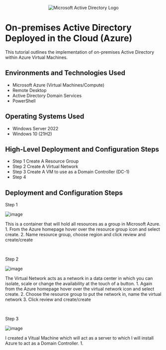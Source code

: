 <p align="center">
<img src="https://i.imgur.com/pU5A58S.png" alt="Microsoft Active Directory Logo"/>
</p>

<h1>On-premises Active Directory Deployed in the Cloud (Azure)</h1>
This tutorial outlines the implementation of on-premises Active Directory within Azure Virtual Machines.<br />



<h2>Environments and Technologies Used</h2>

- Microsoft Azure (Virtual Machines/Compute)
- Remote Desktop
- Active Directory Domain Services
- PowerShell

<h2>Operating Systems Used </h2>

- Windows Server 2022
- Windows 10 (21H2)

<h2>High-Level Deployment and Configuration Steps</h2>

- Step 1 Create A Resource Group
- Step 2 Create A Virtual Network
- Step 3 Create A VM to use as a Domain Controller (DC-1)
- Step 4 

<h2>Deployment and Configuration Steps</h2>

Step 1

![image](https://github.com/user-attachments/assets/2dececf0-7254-45ba-808e-e877e82cb98b)

<p>
This is a container that will hold all resources as a group in Microsoft Azure.
  1. From the Azure homepage hover over the resource group icon and select create.
  2. Name resource group, choose region and click review and create/create
</p>
<br />

Step 2

![image](https://github.com/user-attachments/assets/549dcf8a-1a43-4315-8630-1e53719bb542)

<p>
The Virtual Network acts as a network in a data center in which you can isolate, scale or change the availability at the touch of a button.
  1. Again from the Azure homepage hover over the virtual network icon and select create.
  2. Choose the resource group to put the network in, name the virtual network
  3. Click review and create/create
</p>
<br />

Step 3

![image](https://github.com/user-attachments/assets/5ad050a7-16c7-4c9e-a80b-2eafa15054d3)

<p>
I created a Vitual Machine which will act as a server to which I will install Azure to act as a Domain Controller.
  1. 
</p>
<br />
